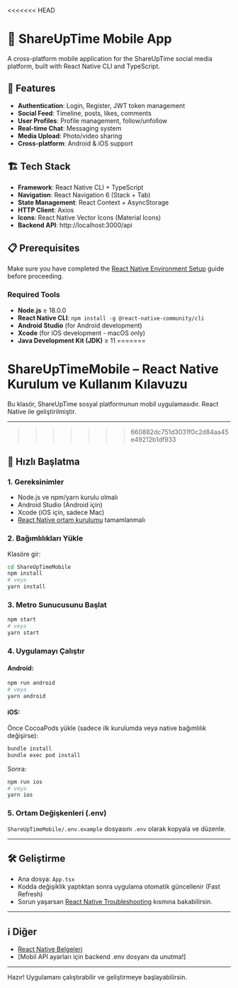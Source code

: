 <<<<<<< HEAD
# 📱 ShareUpTime Mobile App

A cross-platform mobile application for the ShareUpTime social media platform, built with React Native CLI and TypeScript.

## 🚀 Features

- **Authentication**: Login, Register, JWT token management
- **Social Feed**: Timeline, posts, likes, comments
- **User Profiles**: Profile management, follow/unfollow
- **Real-time Chat**: Messaging system
- **Media Upload**: Photo/video sharing
- **Cross-platform**: Android & iOS support

## 🏗️ Tech Stack

- **Framework**: React Native CLI + TypeScript
- **Navigation**: React Navigation 6 (Stack + Tab)
- **State Management**: React Context + AsyncStorage
- **HTTP Client**: Axios
- **Icons**: React Native Vector Icons (Material Icons)
- **Backend API**: http://localhost:3000/api

## 📋 Prerequisites

Make sure you have completed the [React Native Environment Setup](https://reactnative.dev/docs/set-up-your-environment) guide before proceeding.

### Required Tools
- **Node.js** ≥ 18.0.0
- **React Native CLI**: `npm install -g @react-native-community/cli`
- **Android Studio** (for Android development)
- **Xcode** (for iOS development - macOS only)
- **Java Development Kit (JDK)** ≥ 11
=======
# ShareUpTimeMobile – React Native Kurulum ve Kullanım Kılavuzu

Bu klasör, ShareUpTime sosyal platformunun mobil uygulamasıdır. React Native ile geliştirilmiştir.

---
>>>>>>> 660882dc751d3031f0c2d84aa45e49212b1df933

## 🚀 Hızlı Başlatma

### 1. Gereksinimler

- Node.js ve npm/yarn kurulu olmalı
- Android Studio (Android için)
- Xcode (iOS için, sadece Mac)
- [React Native ortam kurulumu](https://reactnative.dev/docs/environment-setup) tamamlanmalı

### 2. Bağımlılıkları Yükle

Klasöre gir:
```sh
cd ShareUpTimeMobile
npm install
# veya
yarn install
```

### 3. Metro Sunucusunu Başlat

```sh
npm start
# veya
yarn start
```

### 4. Uygulamayı Çalıştır

#### Android:
```sh
npm run android
# veya
yarn android
```

#### iOS:
Önce CocoaPods yükle (sadece ilk kurulumda veya native bağımlılık değişirse):
```sh
bundle install
bundle exec pod install
```
Sonra:
```sh
npm run ios
# veya
yarn ios
```

### 5. Ortam Değişkenleri (.env)

`ShareUpTimeMobile/.env.example` dosyasını `.env` olarak kopyala ve düzenle.

---

## 🛠️ Geliştirme

- Ana dosya: `App.tsx`
- Kodda değişiklik yaptıktan sonra uygulama otomatik güncellenir (Fast Refresh)
- Sorun yaşarsan [React Native Troubleshooting](https://reactnative.dev/docs/troubleshooting) kısmına bakabilirsin.

---

## ℹ️ Diğer

- [React Native Belgeleri](https://reactnative.dev/docs/getting-started)
- [Mobil API ayarları için backend .env dosyanı da unutma!]

---

Hazır! Uygulamanı çalıştırabilir ve geliştirmeye başlayabilirsin.